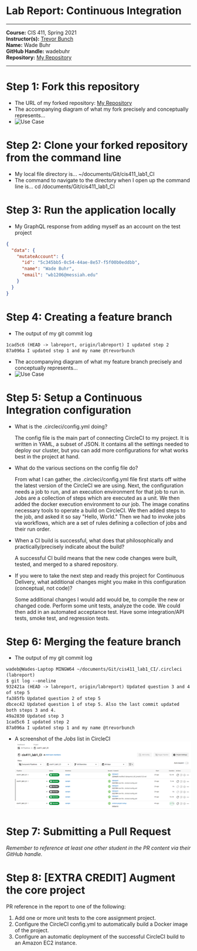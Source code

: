 # Lab Report: Continuous Integration
___
**Course:** CIS 411, Spring 2021  
**Instructor(s):** [Trevor Bunch](https://github.com/trevordbunch)  
**Name:** Wade Buhr  
**GitHub Handle:** wadebuhr  
**Repository:** [My Repository](https://github.com/wadebuhr/cis411_lab1_CI) 
___

# Step 1: Fork this repository
- The URL of my forked repository: [My Repository](https://github.com/wadebuhr/cis411_lab1_CI)
- The accompanying diagram of what my fork precisely and conceptually represents...
- ![Use Case](https://docs.google.com/drawings/d/e/2PACX-1vT1UQ2wunBIljyJ-u3DXaBvLQG3M-n3UwWUI-3tAJL_e756hUoP87uJDNseFzNoIPLKd_vJb3WvFrc-/pub?w=960&h=720)

# Step 2: Clone your forked repository from the command line  
- My local file directory is... ~/documents/Git/cis411_lab1_CI
- The command to navigate to the directory when I open up the command line is... cd /documents/Git/cis411_lab1_CI

# Step 3: Run the application locally
- My GraphQL response from adding myself as an account on the test project
``` json
{
  "data": {
    "mutateAccount": {
      "id": "5c345bb5-0c54-44ae-8e57-f5f00b0eddbb",
      "name": "Wade Buhr",
      "email": "wb1206@messiah.edu"
    }
  }
}
```

# Step 4: Creating a feature branch
- The output of my git commit log
```
1cad5c6 (HEAD -> labreport, origin/labreport) I updated step 2
87a096a I updated step 1 and my name @trevorbunch

```
- The accompanying diagram of what my feature branch precisely and conceptually represents...
- ![Use Case](https://docs.google.com/drawings/d/e/2PACX-1vQy-mtPkgqkwyefgdCWCPIH7cjR1aQOubEyIlNbVxO5Lh1o9C42HJipZqaEuQNrhMiswT0qhr9tjfaT/pub?w=960&h=720)

# Step 5: Setup a Continuous Integration configuration
- What is the .circleci/config.yml doing?  
  
  The config file is the main part of connecting CircleCI to my project. It is written in YAML, a subset of JSON. It contains all the settings needed to deploy our cluster, but you can add more configurations for what works best in the project at hand.


- What do the various sections on the config file do?  
  
  From what I can gather, the .circleci/config.yml file first starts off withe the latest version of the CircleCI we are using. Next, the configuration needs a job to run, and an execution environment for that job to run in. Jobs are a collection of steps which are executed as a unit. We then added the docker execution environment to our job. The image conatins necessary tools to operate a build on CircleCI. We then added steps to the job, and asked it so say "Hello, World." Then we had to invoke jobs via workflows, which are a set of rules defining a collection of jobs and their run order.
   

- When a CI build is successful, what does that philosophically and practically/precisely indicate about the build?  
   
  A successful CI build means that the new code changes were built, tested, and merged to a shared repository. 


- If you were to take the next step and ready this project for Continuous Delivery, what additional changes might you make in this configuration (conceptual, not code)?  
   
  Some additional changes I would add would be, to compile the new or changed code. Perform some unit tests, analyze the code. We could then add in an automated acceptance test. Have some integration/API tests, smoke test, and regression tests.

# Step 6: Merging the feature branch
* The output of my git commit log
```
wadeb@Wades-Laptop MINGW64 ~/documents/Git/cis411_lab1_CI/.circleci (labreport)
$ git log --oneline
932421a (HEAD -> labreport, origin/labreport) Updated question 3 and 4 of step 5
fa385fb Updated question 2 of step 5
dbcec42 Updated question 1 of step 5. Also the last commit updated both steps 3 and 4.
49a2830 Updated step 3
1cad5c6 I updated step 2
87a096a I updated step 1 and my name @trevorbunch

```

* A screenshot of the _Jobs_ list in CircleCI
![CircleCI Success](../assets/circleci_success.png)

# Step 7: Submitting a Pull Request
_Remember to reference at least one other student in the PR content via their GitHub handle._



# Step 8: [EXTRA CREDIT] Augment the core project
PR reference in the report to one of the following:
1. Add one or more unit tests to the core assignment project. 
2. Configure the CircleCI config.yml to automatically build a Docker image of the project.
3. Configure an automatic deployment of the successful CircleCI build to an Amazon EC2 instance.
